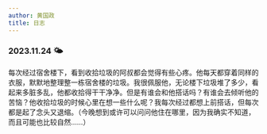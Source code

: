 ```yaml
---
author: 黄国政
title: 日志
---
```


### 2023.11.24 🌤

每次经过宿舍楼下，看到收拾垃圾的阿叔都会觉得有些心疼。他每天都穿着同样的衣服，默默地整理整一栋宿舍楼的垃圾。我很佩服他，无论楼下垃圾堆了多少，看起来多脏多乱，他都收拾得干干净净。但是有谁会和他搭话吗？有谁会去倾听他的苦恼？他收拾垃圾的时候心里在想一些什么呢？我每次经过都想上前搭话，但每次都是起了念头又退缩。（今晚想到或许可以问问他住在哪里，因为我确实不知道，而且可能也比较自然……）